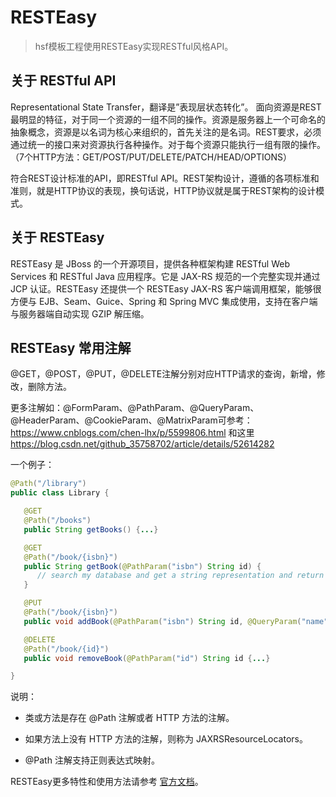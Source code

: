 # RESTEasy

> hsf模板工程使用RESTEasy实现RESTful风格API。

## 关于 RESTful API

Representational State Transfer，翻译是”表现层状态转化”。
面向资源是REST最明显的特征，对于同一个资源的一组不同的操作。资源是服务器上一个可命名的抽象概念，资源是以名词为核心来组织的，首先关注的是名词。REST要求，必须通过统一的接口来对资源执行各种操作。对于每个资源只能执行一组有限的操作。（7个HTTP方法：GET/POST/PUT/DELETE/PATCH/HEAD/OPTIONS）

符合REST设计标准的API，即RESTful API。REST架构设计，遵循的各项标准和准则，就是HTTP协议的表现，换句话说，HTTP协议就是属于REST架构的设计模式。

## 关于 RESTEasy

RESTEasy 是 JBoss 的一个开源项目，提供各种框架构建 RESTful Web Services 和 RESTful Java 应用程序。它是 JAX-RS 规范的一个完整实现并通过 JCP 认证。RESTEasy 还提供一个 RESTEasy JAX-RS 客户端调用框架，能够很方便与 EJB、Seam、Guice、Spring 和 Spring MVC 集成使用，支持在客户端与服务器端自动实现 GZIP 解压缩。


## RESTEasy 常用注解

@GET，@POST，@PUT，@DELETE注解分别对应HTTP请求的查询，新增，修改，删除方法。

更多注解如：@FormParam、@PathParam、@QueryParam、@HeaderParam、@CookieParam、@MatrixParam可参考：
https://www.cnblogs.com/chen-lhx/p/5599806.html 和这里
https://blog.csdn.net/github_35758702/article/details/52614282

一个例子：

```java
@Path("/library")
public class Library {

   @GET
   @Path("/books")
   public String getBooks() {...}

   @GET
   @Path("/book/{isbn}")
   public String getBook(@PathParam("isbn") String id) {
      // search my database and get a string representation and return it
   }

   @PUT
   @Path("/book/{isbn}")
   public void addBook(@PathParam("isbn") String id, @QueryParam("name") String name) {...}

   @DELETE
   @Path("/book/{id}")
   public void removeBook(@PathParam("id") String id {...}

}
```

说明：

- 类或方法是存在 @Path 注解或者 HTTP 方法的注解。

- 如果方法上没有 HTTP 方法的注解，则称为 JAXRSResourceLocators。

- @Path 注解支持正则表达式映射。

RESTEasy更多特性和使用方法请参考 [官方文档](http://docs.jboss.org/resteasy/docs/3.5.1.Final/userguide/html_single/index.html)。
